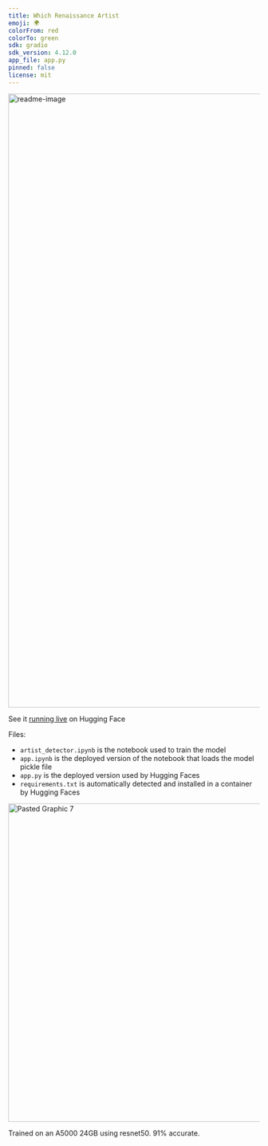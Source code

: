 ```yaml
---
title: Which Renaissance Artist
emoji: 🌍
colorFrom: red
colorTo: green
sdk: gradio
sdk_version: 4.12.0
app_file: app.py
pinned: false
license: mit
---
```


<img width="1230" alt="readme-image" src="https://github.com/knjk04/which-renaissance-artist/assets/11173328/c65d7f98-6cdf-4a77-b209-79a890926d08">


See it [running live](https://huggingface.co/spaces/scronfinkle/which-renaissance-artist) on Hugging Face

Files:
- `artist_detector.ipynb` is the notebook used to train the model
- `app.ipynb` is the deployed version of the notebook that loads the model pickle file
- `app.py` is the deployed version used by Hugging Faces
- `requirements.txt` is automatically detected and installed in a container by Hugging Faces

<img width="638" alt="Pasted Graphic 7" src="https://github.com/knjk04/which-renaissance-artist/assets/11173328/267b00bd-3ea3-4b23-a2d7-cf03ee374720">


Trained on an A5000 24GB using resnet50. 91% accurate.
